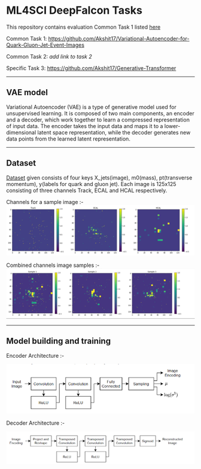# ML4SCI DeepFalcon Tasks

This repository contains evaluation Common Task 1 listed [here](https://docs.google.com/document/d/1bwRaHc0IYIcFOokMcW-mYJv2i24iP1mm08ALTSyQ4EI/edit#)

Common Task 1: https://github.com/Akshit17/Variational-Autoencoder-for-Quark-Gluon-Jet-Event-Images

Common Task 2:  *add link to task 2*

Specific Task 3: https://github.com/Akshit17/Generative-Transformer

---
## VAE model

Variational Autoencoder (VAE) is a type of generative model used for unsupervised learning. It is composed of two main components, an encoder and a decoder, which work together to learn a compressed representation of input data. The encoder takes the input data and maps it to a lower-dimensional latent space representation, while the decoder generates new data points from the learned latent representation.

---
## Dataset
[Dataset](https://drive.google.com/file/d/1WO2K-SfU2dntGU4Bb3IYBp9Rh7rtTYEr/view?usp=sharing) given consists of four keys X_jets(image), m0(mass), pt(transverse momentum), y(labels for quark and gluon jet). 
Each image is 125x125 consisting of three channels Track, ECAL and HCAL respectively.

Channels for a sample image :-
![All channels](https://github.com/Akshit17/Variational-Autoencoder-for-Quark-Gluon-Jet-Event-Images/blob/master/assets/Visualizing_channels_VIRIDIS.PNG?raw=true)

Combined channels image samples :-
![Combined channels samples](https://github.com/Akshit17/Variational-Autoencoder-for-Quark-Gluon-Jet-Event-Images/blob/master/assets/Combined_3channels_Samples.PNG?raw=true)

---

## Model building and training

Encoder Architecture :-

![Encoder Architecture](https://github.com/Akshit17/Variational-Autoencoder-for-Quark-Gluon-Jet-Event-Images/blob/master/assets/Encoder_architecture.PNG?raw=true)

Decoder Architecture :-

![Decoder Architecture](https://github.com/Akshit17/Variational-Autoencoder-for-Quark-Gluon-Jet-Event-Images/blob/master/assets/Decoder_architecture.PNG?raw=true)




